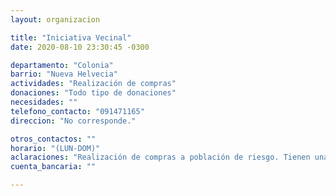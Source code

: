 ```yaml
---
layout: organizacion

title: "Iniciativa Vecinal"
date: 2020-08-10 23:30:45 -0300

departamento: "Colonia"
barrio: "Nueva Helvecia"
actividades: "Realización de compras"
donaciones: "Todo tipo de donaciones"
necesidades: ""
telefono_contacto: "091471165"
direccion: "No corresponde."

otros_contactos: ""
horario: "(LUN-DOM)"
aclaraciones: "Realización de compras a población de riesgo. Tienen una olla en Gilomen 1448 a las 21 hs todos los días"
cuenta_bancaria: ""

---
```

